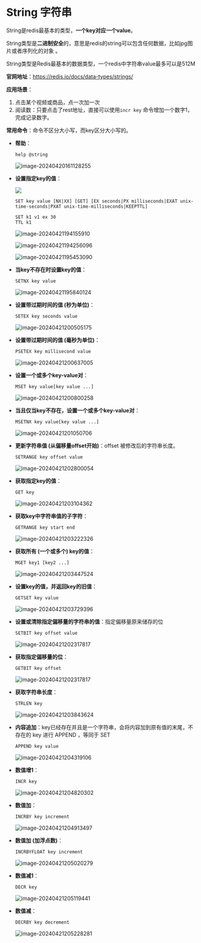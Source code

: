 # String 字符串

String是redis最基本的类型，**一个key对应一个value**。

String类型是**二进制安全**的，意思是redis的string可以包含任何数据，比如jpg图片或者序列化的对象 。

String类型是Redis最基本的数据类型，一个redis中字符串value最多可以是512M

**官网地址**：https://redis.io/docs/data-types/strings/

**应用场景**：

1. 点击某个视频或商品，点一次加一次
2. 阅读数：只要点击了rest地址，直接可以使用`incr key` 命令增加一个数字1，完成记录数字。

**常用命令**：命令不区分大小写，而key区分大小写的。

- **帮助**：

   ```
  help @string
  ```

  ![image-20240420161128255](https://fastly.jsdelivr.net/gh/LetengZzz/img@main/tc2/img202404201611271.png)

- **设置指定key的值**：

  ![](https://fastly.jsdelivr.net/gh/LetengZzz/img@main/tc2/img202404211930574.png)

  ```
  SET key value [NX|XX] [GET] [EX seconds|PX milliseconds|EXAT unix-time-seconds|PXAT unix-time-milliseconds|KEEPTTL]
  ```

  ```
  SET k1 v1 ex 30
  TTL k1
  ```

  ![image-20240421194155910](https://fastly.jsdelivr.net/gh/LetengZzz/img@main/tc2/img202404211942145.png)

  ![image-20240421194256096](https://fastly.jsdelivr.net/gh/LetengZzz/img@main/tc2/img202404211942398.png)

  ![image-20240421195453090](https://fastly.jsdelivr.net/gh/LetengZzz/img@main/tc2/img202404211954932.png)

- **当key不存在时设置key的值**：

   ```
  SETNX key value
  ```

  ![image-20240421195840124](https://fastly.jsdelivr.net/gh/LetengZzz/img@main/tc2/img202404211958039.png)

- **设置带过期时间的值 (秒为单位)**：

  ```
  SETEX key seconds value
  ```

  ![image-20240421200505175](https://fastly.jsdelivr.net/gh/LetengZzz/img@main/tc2/img202404212005482.png)

- **设置带过期时间的值 (毫秒为单位)**：

  ```
  PSETEX key millisecond value
  ```

  ![image-20240421200637005](https://fastly.jsdelivr.net/gh/LetengZzz/img@main/tc2/img202404212006065.png)

- **设置一个或多个key-value对**：

   ```
  MSET key value[key value ...]
  ```

  ![image-20240421200800258](https://fastly.jsdelivr.net/gh/LetengZzz/img@main/tc2/img202404212008927.png)

- **当且仅当key不存在，设置一个或多个key-value对**：

   ```
  MSETNX key value[key value ...]
  ```

  ![image-20240421201050706](https://fastly.jsdelivr.net/gh/LetengZzz/img@main/tc2/img202404212010413.png)

- **更新字符串值 (从偏移量offset开始)**：offset 被修改后的字符串长度。

   ```
  SETRANGE key offset value
  ```

  ![image-20240421202800054](https://fastly.jsdelivr.net/gh/LetengZzz/img@main/tc2/img202404212028503.png)

- **获取指定key的值**：

   ```
  GET key
  ```

  ![image-20240421203104362](https://fastly.jsdelivr.net/gh/LetengZzz/img@main/tc2/img202404212031919.png)

- **获取key中字符串值的子字符**：

   ```
  GETRANGE key start end
  ```

  ![image-20240421203222326](https://fastly.jsdelivr.net/gh/LetengZzz/img@main/tc2/img202404212032422.png)

- **获取所有 (一个或多个) key的值**：

   ```
  MGET key1 [key2 ...]
  ```

  ![image-20240421203447524](https://fastly.jsdelivr.net/gh/LetengZzz/img@main/tc2/img202404212034542.png)

- **设置key的值，并返回key的旧值**：

   ```
  GETSET key value
  ```

  ![image-20240421203729396](https://fastly.jsdelivr.net/gh/LetengZzz/img@main/tc2/img202404212037446.png)

- **设置或清除指定偏移量的字符串的值**：指定偏移量原来储存的位

   ```
  SETBIT key offset value
  ```

  ![image-20240421202317817](https://fastly.jsdelivr.net/gh/LetengZzz/img@main/tc2/img202404212023188.png)

- **获取指定偏移量的位**：

   ```
  GETBIT key offset
  ```

  ![image-20240421202317817](https://fastly.jsdelivr.net/gh/LetengZzz/img@main/tc2/img202404212023188.png)

- **获取字符串长度**：

   ```
  STRLEN key
  ```

  ![image-20240421203843624](https://fastly.jsdelivr.net/gh/LetengZzz/img@main/tc2/img202404212038830.png)

- **内容追加**：key已经存在并且是一个字符串，会将内容加到原有值的末尾，不存在的 key 进行 APPEND ，等同于 SET

   ```
  APPEND key value
  ```

  ![image-20240421204319106](https://fastly.jsdelivr.net/gh/LetengZzz/img@main/tc2/img202404212043321.png)

- **数值增1**：

   ```
  INCR key
  ```

  ![image-20240421204820302](https://fastly.jsdelivr.net/gh/LetengZzz/img@main/tc2/img202404212048854.png)

- **数值加**：

   ```
  INCRBY key increment
  ```

  ![image-20240421204913497](https://fastly.jsdelivr.net/gh/LetengZzz/img@main/tc2/img202404212049121.png)

- **数值加 (加浮点数)**：

   ```
  INCRBYFLOAT key increment
  ```

  ![image-20240421205020279](https://fastly.jsdelivr.net/gh/LetengZzz/img@main/tc2/img202404212050812.png)

- **数值减1**：

   ```
  DECR key
  ```

  ![image-20240421205119441](https://fastly.jsdelivr.net/gh/LetengZzz/img@main/tc2/img202404212051691.png)

- **数值减**：

   ```
  DECRBY key decrement
  ```

  ![image-20240421205228281](https://fastly.jsdelivr.net/gh/LetengZzz/img@main/tc2/img202404212052361.png)

